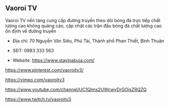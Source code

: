 ## Vaoroi TV

Vaoroi TV nền tảng cung cấp đường truyền theo dõi bóng đá trực tiếp chất lượng cao không quảng cáo, cập nhật các trận đấu bóng đá chất lượng cao ổn định về đường truyền

- Địa chỉ: 70 Nguyễn Văn Siêu, Phú Tài, Thành phố Phan Thiết, Bình Thuận

- SĐT: 0983 333 563

- Website: https://www.stayinabuja.com/

https://www.pinterest.com/vaoroitv3/

https://vimeo.com/vaoroitv3

https://www.youtube.com/channel/UC1Qlms2UWcwyDrGOisZRQZQ

https://www.twitch.tv/vaoroitv3
